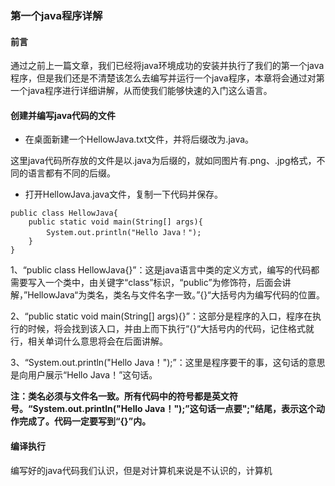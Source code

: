 ### 第一个java程序详解

#### 前言

通过之前上一篇文章，我们已经将java环境成功的安装并执行了我们的第一个java程序，但是我们还是不清楚该怎么去编写并运行一个java程序，本章将会通过对第一个java程序进行详细讲解，从而使我们能够快速的入门这么语言。

#### 创建并编写java代码的文件

- 在桌面新建一个HellowJava.txt文件，并将后缀改为.java。



这里java代码所存放的文件是以.java为后缀的，就如同图片有.png、.jpg格式，不同的语言都有不同的后缀。

- 打开HellowJava.java文件，复制一下代码并保存。

```
public class HellowJava{
	public static void main(String[] args){
    	System.out.println("Hello Java！");
    }
}
```

1、“public class HellowJava{}”：这是java语言中类的定义方式，编写的代码都需要写入一个类中，由关键字“class”标识，“public”为修饰符，后面会讲解，”HellowJava“为类名，类名与文件名字一致。”{}“大括号内为编写代码的位置。

2、“public static void main(String[] args){}”：这部分是程序的入口，程序在执行的时候，将会找到该入口，并由上而下执行“{}“大括号内的代码，记住格式就行，相关单词什么意思将会在后面讲解。

3、“System.out.println("Hello Java！");”：这里是程序要干的事，这句话的意思是向用户展示“Hello Java！”这句话。

**注：类名必须与文件名一致。所有代码中的符号都是英文符号。“System.out.println("Hello Java！");”这句话一点要";"结尾，表示这个动作完成了。代码一定要写到“{}”内。**

#### 编译执行

 编写好的java代码我们认识，但是对计算机来说是不认识的，计算机

